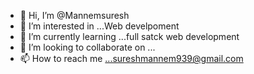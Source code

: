- 👋 Hi, I’m @Mannemsuresh
- 👀 I’m interested in ...Web develpoment
- 🌱 I’m currently learning ...full satck web development
- 💞️ I’m looking to collaborate on ...
- 📫 How to reach me ...sureshmannem939@gmail.com

<!---
Mannemsuresh/Mannemsuresh is a ✨ special ✨ repository because its `README.md` (this file) appears on your GitHub profile.
You can click the Preview link to take a look at your changes.
--->
